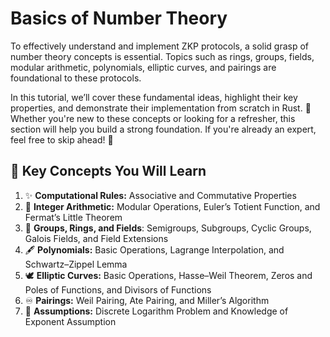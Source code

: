 # Basics of Number Theory

To effectively understand and implement ZKP protocols, a solid grasp of number theory concepts is essential. Topics such as rings, groups, fields, modular arithmetic, polynomials, elliptic curves, and pairings are foundational to these protocols.

In this tutorial, we’ll cover these fundamental ideas, highlight their key properties, and demonstrate their implementation from scratch in Rust. 🦀 Whether you're new to these concepts or looking for a refresher, this section will help you build a strong foundation. If you're already an expert, feel free to skip ahead! 🚀

## 🧠 Key Concepts You Will Learn

1. ✨ **Computational Rules:** Associative and Commutative Properties
2. 🧮 **Integer Arithmetic:** Modular Operations, Euler’s Totient Function, and Fermat’s Little Theorem
3. 🔗 **Groups, Rings, and Fields**: Semigroups, Subgroups, Cyclic Groups, Galois Fields, and Field Extensions
4. 🖋️ **Polynomials:** Basic Operations, Lagrange Interpolation, and Schwartz–Zippel Lemma
5. 🕊️ **Elliptic Curves:** Basic Operations, Hasse–Weil Theorem, Zeros and Poles of Functions, and Divisors of Functions
6. ♾️ **Pairings:** Weil Pairing, Ate Pairing, and Miller’s Algorithm
7. 🔑 **Assumptions:** Discrete Logarithm Problem and Knowledge of Exponent Assumption